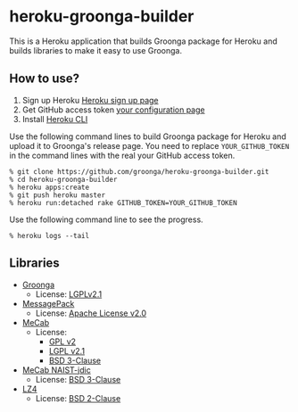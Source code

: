 # heroku-groonga-builder

This is a Heroku application that builds Groonga package for Heroku
and builds libraries to make it easy to use Groonga.

## How to use?

1. Sign up Heroku [Heroku sign up page](https://www.heroku.com)
2. Get GitHub access token [your configuration page](https://github.com/settings/tokens)
3. Install [Heroku CLI](https://devcenter.heroku.com/articles/heroku-cli)

Use the following command lines to build Groonga package for Heroku
and upload it to Groonga's release page. You need to replace
``YOUR_GITHUB_TOKEN`` in the command lines with the real your GitHub
access token.

    % git clone https://github.com/groonga/heroku-groonga-builder.git
    % cd heroku-groonga-builder
    % heroku apps:create
    % git push heroku master
    % heroku run:detached rake GITHUB_TOKEN=YOUR_GITHUB_TOKEN

Use the following command line to see the progress.

    % heroku logs --tail

## Libraries

* [Groonga](http://groonga.org/)
  * License: [LGPLv2.1](http://opensource.org/licenses/lgpl-2.1.php)
* [MessagePack](http://msgpack.org/)
  * License: [Apache License v2.0](http://www.apache.org/licenses/LICENSE-2.0)
* [MeCab](https://code.google.com/p/mecab/)
  * License:
    * [GPL v2](http://opensource.org/licenses/gpl-2.0.php)
    * [LGPL v2.1](http://opensource.org/licenses/lgpl-2.1.php)
    * [BSD 3-Clause](http://opensource.org/licenses/BSD-3-Clause)
* [MeCab NAIST-jdic](http://sourceforge.jp/projects/naist-jdic/)
  * License: [BSD 3-Clause](http://opensource.org/licenses/BSD-3-Clause)
* [LZ4](https://code.google.com/p/lz4/)
  * License: [BSD 2-Clause](http://opensource.org/licenses/BSD-2-Clause)

